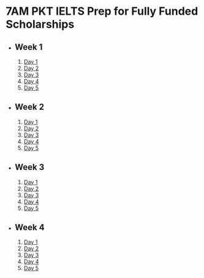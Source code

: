 # 7AM PKT IELTS Prep for Fully Funded Scholarships

- ## Week 1

   1. [Day 1](https://www.facebook.com/iCodeguru/videos/909507091292244)
   2. [Day 2](https://www.facebook.com/iCodeguru/videos/572318618866939)
   3. [Day 3](https://www.facebook.com/iCodeguru/videos/1521381969263940)
   4. [Day 4](https://www.facebook.com/watch/?v=1307494136953248)
   5. [Day 5](https://www.facebook.com/iCodeguru/videos/1643299029948283)

- ## Week 2

   1. [Day 1](https://www.facebook.com/watch/?v=1349206082671525)
   2. [Day 2](https://www.facebook.com/watch/?v=27873152508965979)
   3. [Day 3](https://www.facebook.com/watch/?v=980199694080716)
   4. [Day 4](https://www.facebook.com/watch/?v=1260218261926852)
   5. [Day 5](https://www.facebook.com/watch/?v=1518313678866651)

- ## Week 3

   1. [Day 1](https://www.facebook.com/watch/?v=410847058684178)
   2. [Day 2](https://www.facebook.com/watch/?v=564380606367036)
   3. [Day 3](https://www.facebook.com/watch/?v=514032244995285)
   4. [Day 4](https://www.facebook.com/watch/?v=626418429825133)
   5. [Day 5](https://www.facebook.com/watch/?v=845000964309726)

- ## Week 4

   1. [Day 1](https://www.facebook.com/watch/?v=1128671362256240)
   2. [Day 2](https://www.facebook.com/watch/?v=1286794619233664)
   3. [Day 3](https://www.facebook.com/watch/?v=972143741473687)
   4. [Day 4](https://www.facebook.com/watch/?v=902711928700031)
   5. [Day 5](https://www.facebook.com/watch/?v=1554041451975604)

<!-- - ## Week 5

   1. [Day 1](https://www.facebook.com/watch/?v=3885552091665911)
   2. [Day 2](https://www.facebook.com/iCodeguru/videos/1122946952952870)
   3. [Day 3]()
   4. [Day 4]()
   5. [Day 5]() -->

<!-- - ## Week 

   1. [Day 1]()
   2. [Day 2]()
   3. [Day 3]()
   4. [Day 4]()
   5. [Day 5]() -->